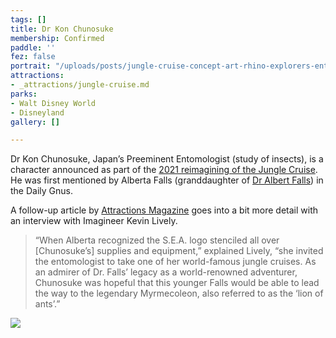 ```yaml
---
tags: []
title: Dr Kon Chunosuke
membership: Confirmed
paddle: ''
fez: false
portrait: "/uploads/posts/jungle-cruise-concept-art-rhino-explorers-entomologist-2.jpeg"
attractions:
- _attractions/jungle-cruise.md
parks:
- Walt Disney World
- Disneyland
gallery: []

---
```

Dr Kon Chunosuke, Japan’s Preeminent Entomologist (study of insects), is a character announced as part of the [2021 reimagining of the Jungle Cruise](https://disneyparks.disney.go.com/blog/2021/03/jungle-cruise-adds-new-characters-mischievous-wildlife-and-skipper-humor-to-classic-attraction/). He was first mentioned by Alberta Falls (granddaughter of [Dr Albert Falls](/sea/members/dr-albert-falls)) in the Daily Gnus.

A follow-up article by [Attractions Magazine](https://attractionsmagazine.com/exclusive-disney-imagineers-talk-new-jungle-cruise-characters-s-e-a-connections-and-trader-sams/) goes into a bit more detail with an interview with Imagineer Kevin Lively.

> “When Alberta recognized the S.E.A. logo stenciled all over \[Chunosuke’s\] supplies and equipment,” explained Lively, “she invited the entomologist to take one of her world-famous jungle cruises. As an admirer of Dr. Falls’ legacy as a world-renowned adventurer, Chunosuke was hopeful that this younger Falls would be able to lead the way to the legendary Myrmecoleon, also referred to as the ‘lion of ants’.”

![](/uploads/posts/tdga02938402934802394820394823.jpeg)